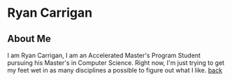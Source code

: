 # Ryan Carrigan
## About Me
I am Ryan Carrigan, I am an Accelerated Master's Program Student pursuing his Master's in Computer Science. Right now, I'm just trying to get my feet wet in as many disciplines a possible to figure out what I like.
[back](https://bconquest.github.io/ReservRec/)
